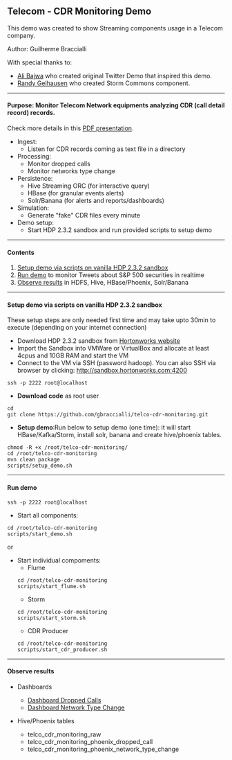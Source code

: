 ## Telecom - CDR Monitoring Demo

This demo was created to show Streaming components usage in a Telecom company.

Author: Guilherme Braccialli

With special thanks to:
  - [Ali Bajwa](https://github.com/abajwa-hw) who created original Twitter Demo that inspired this demo.
  - [Randy Gelhausen](https://github.com/randerzander) who created Storm Commons component.

------------------

#### Purpose: Monitor Telecom Network equipments analyzing CDR (call detail record) records.

Check more details in this [PDF presentation](https://github.com/gbraccialli/telco-cdr-monitoring/raw/master/docs/CDR-Monitoring-Demo.pdf).

- Ingest: 
  - Listen for CDR records coming as text file in a directory
- Processing:
  - Monitor dropped calls
  - Monitor networks type change
- Persistence:
  - Hive Streaming ORC (for interactive query) 
  - HBase (for granular events alerts)
  - Solr/Banana (for alerts and reports/dashboards)
- Simulation:
  -  Generate "fake" CDR files every minute 
- Demo setup:
  - Start HDP 2.3.2 sandbox and run provided scripts to setup demo 

------------------
	
#### Contents

1. [Setup demo via scripts on vanilla HDP 2.3.2 sandbox](https://github.com/gbraccialli/telco-cdr-monitoring#setup-demo-via-scripts-on-vanilla-hdp-232-sandbox)
2. [Run demo](https://github.com/gbraccialli/telco-cdr-monitoring#run-demo) to monitor Tweets about S&P 500 securities in realtime
3. [Observe results](https://github.com/gbraccialli/telco-cdr-monitoring#observe-results) in HDFS, Hive, HBase/Phoenix, Solr/Banana

---------------------

#### Setup demo via scripts on vanilla HDP 2.3.2 sandbox

These setup steps are only needed first time and may take upto 30min to execute (depending on your internet connection)

- Download HDP 2.3.2 sandbox from [Hortonworks website](http://hortonworks.com/products/hortonworks-sandbox/) 
- Import the Sandbox into VMWare or VirtualBox and allocate at least 4cpus and 10GB RAM and start the VM
- Connect to the VM via SSH (password hadoop). You can also SSH via browser by clicking: http://sandbox.hortonworks.com:4200
```
ssh -p 2222 root@localhost
```

- **Download code** as root user
```
cd
git clone https://github.com/gbraccialli/telco-cdr-monitoring.git	
```

- **Setup demo**:Run below to setup demo (one time): it will start HBase/Kafka/Storm, install solr, banana and create hive/phoenix tables.
```
chmod -R +x /root/telco-cdr-monitoring/
cd /root/telco-cdr-monitoring
mvn clean package
scripts/setup_demo.sh
```

---------------------

#### Run demo

```
ssh -p 2222 root@localhost
```

- Start all components:
```
cd /root/telco-cdr-monitoring
scripts/start_demo.sh
```
or 
- Start individual compoments:
  - Flume
  ```
  cd /root/telco-cdr-monitoring
  scripts/start_flume.sh
  ```
  - Storm
  ```
  cd /root/telco-cdr-monitoring
  scripts/start_storm.sh
  ```
  - CDR Producer
  ```
  cd /root/telco-cdr-monitoring
  scripts/start_cdr_producer.sh
  ```

---------------------

#### Observe results

- Dashboards
  - [Dashboard Dropped Calls](http://localhost:8983/solr/banana/index.html#/dashboard/file/networktypechange.json)
  - [Dashboard Network Type Change](http://localhost:8983/solr/banana/index.html#/dashboard/file/networktypechange.json)
 
- Hive/Phoenix tables
  - telco_cdr_monitoring_raw
  - telco_cdr_monitoring_phoenix_dropped_call
  - telco_cdr_monitoring_phoenix_network_type_change
